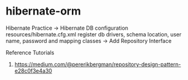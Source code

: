 # hibernate-orm
Hibernate Practice
-> Hibernate DB configuration resources/hibernate.cfg.xml
    register db drivers, schema location, user name, password and
    mapping classes
-> Add Repository Interface


Reference Tutorials
1) https://medium.com/@pererikbergman/repository-design-pattern-e28c0f3e4a30

